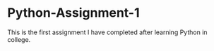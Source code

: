 # Python-Assignment-1
This is the first assignment I have completed after learning Python in college.
